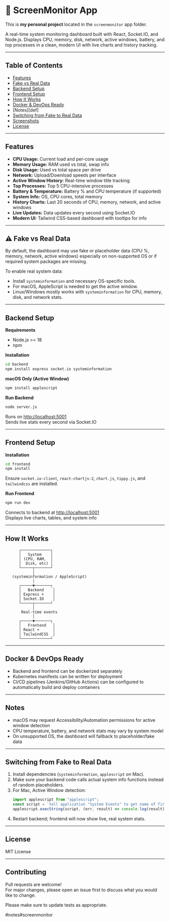 # 🚀 ScreenMonitor App

This is **my personal project** located in the `screenmonitor` app folder.

A real-time system monitoring dashboard built with React, Socket.IO, and Node.js.
Displays CPU, memory, disk, network, active windows, battery, and top processes in a clean, modern UI with live charts and history tracking.

---

## Table of Contents

- [Features](#features)
- [Fake vs Real Data](#️-fake-vs-real-data)
- [Backend Setup](#backend-setup)
- [Frontend Setup](#frontend-setup)
- [How It Works](#how-it-works)
- [Docker & DevOps Ready](#docker--devops-ready)
- [Notes][def]
- [Switching from Fake to Real Data](#switching-from-fake-to-real-data)
- [Screenshots](#screenshots-optional)
- [License](#license)

---

## Features

- **CPU Usage:** Current load and per-core usage
- **Memory Usage:** RAM used vs total, swap info
- **Disk Usage:** Used vs total space per drive
- **Network:** Upload/Download speeds per interface
- **Active Window History:** Real-time window title tracking
- **Top Processes:** Top 5 CPU-intensive processes
- **Battery & Temperature:** Battery % and CPU temperature (if supported)
- **System Info:** OS, CPU cores, total memory
- **History Charts:** Last 20 seconds of CPU, memory, network, and active windows
- **Live Updates:** Data updates every second using Socket.IO
- **Modern UI:** Tailwind CSS-based dashboard with tooltips for info

---

## ⚠️ Fake vs Real Data

By default, the dashboard may use fake or placeholder data (CPU %, memory, network, active windows) especially on non-supported OS or if required system packages are missing.

To enable real system data:

- Install `systeminformation` and necessary OS-specific tools.
- For macOS, AppleScript is needed to get the active window.
- Linux/Windows mostly works with `systeminformation` for CPU, memory, disk, and network stats.

---

## Backend Setup

**Requirements**

- Node.js >= 18
- npm

**Installation**
```bash
cd backend
npm install express socket.io systeminformation
```

**macOS Only (Active Window)**
```bash
npm install applescript
```

**Run Backend**
```bash
node server.js
```
Runs on [http://localhost:5001](http://localhost:5001)  
Sends live stats every second via Socket.IO

---

## Frontend Setup

**Installation**
```bash
cd frontend
npm install
```
Ensure `socket.io-client`, `react-chartjs-2`, `chart.js`, `tippy.js`, and `tailwindcss` are installed.

**Run Frontend**
```bash
npm run dev
```
Connects to backend at [http://localhost:5001](http://localhost:5001)  
Displays live charts, tables, and system info

---

## How It Works

```
      ┌─────────────┐
      │   System    │
      │ (CPU, RAM,  │
      │  Disk, etc) │
      └─────┬───────┘
            │
   (systeminformation / AppleScript)
            │
      ┌─────▼───────┐
      │   Backend    │
      │ Express +    │
      │ Socket.IO    │
      └─────┬───────┘
            │
       Real-time events
            │
      ┌─────▼───────┐
      │   Frontend   │
      │ React +      │
      │ TailwindCSS  │
      └─────────────┘
```

---

## Docker & DevOps Ready

- Backend and frontend can be dockerized separately
- Kubernetes manifests can be written for deployment
- CI/CD pipelines (Jenkins/GitHub Actions) can be configured to automatically build and deploy containers

---

## Notes

- macOS may request Accessibility/Automation permissions for active window detection
- CPU temperature, battery, and network stats may vary by system model
- On unsupported OS, the dashboard will fallback to placeholder/fake data

---

## Switching from Fake to Real Data

1. Install dependencies (`systeminformation`, `applescript` on Mac).
2. Make sure your backend code calls actual system info functions instead of random placeholders.
3. For Mac, Active Window detection:
    ```js
    import applescript from "applescript";
    const script = `tell application "System Events" to get name of first application process whose frontmost is true`;
    applescript.execString(script, (err, result) => console.log(result));
    ```
4. Restart backend; frontend will now show live, real system stats.


---

## License

MIT License

---

## Contributing

Pull requests are welcome!  
For major changes, please open an issue first to discuss what you would like to change.

Please make sure to update tests as appropriate.

 #notes#screenmonitor
